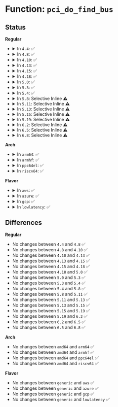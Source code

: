 # Function: <code>pci_do_find_bus</code>

## Status
<b>Regular</b>
<ul>
<li>
<details>
<summary>In <code>4.4</code>: ✅</summary>

```c
struct pci_bus *pci_do_find_bus(struct pci_bus *bus, unsigned char busnr);
```

**Collision:** Unique Static

**Inline:** No

**Transformation:** False

**Instances:**

```
In drivers/pci/search.c (ffffffff8143a8f0)
Location: drivers/pci/search.c:106
Inline: False
Direct callers:
  - drivers/pci/search.c:pci_do_find_bus
  - drivers/pci/search.c:pci_find_bus
```
**Symbols:**

```
ffffffff8143a8f0-ffffffff8143a941: pci_do_find_bus (STB_LOCAL)
```
</details>
</li>
<li>
<details>
<summary>In <code>4.8</code>: ✅</summary>

```c
struct pci_bus *pci_do_find_bus(struct pci_bus *bus, unsigned char busnr);
```

**Collision:** Unique Static

**Inline:** No

**Transformation:** False

**Instances:**

```
In drivers/pci/search.c (ffffffff81486820)
Location: drivers/pci/search.c:110
Inline: False
Direct callers:
  - drivers/pci/search.c:pci_find_bus
  - drivers/pci/search.c:pci_do_find_bus
```
**Symbols:**

```
ffffffff81486820-ffffffff81486871: pci_do_find_bus (STB_LOCAL)
```
</details>
</li>
<li>
<details>
<summary>In <code>4.10</code>: ✅</summary>

```c
struct pci_bus *pci_do_find_bus(struct pci_bus *bus, unsigned char busnr);
```

**Collision:** Unique Static

**Inline:** No

**Transformation:** False

**Instances:**

```
In drivers/pci/search.c (ffffffff814a7fd0)
Location: drivers/pci/search.c:110
Inline: False
Direct callers:
  - drivers/pci/search.c:pci_find_bus
  - drivers/pci/search.c:pci_do_find_bus
```
**Symbols:**

```
ffffffff814a7fd0-ffffffff814a8021: pci_do_find_bus (STB_LOCAL)
```
</details>
</li>
<li>
<details>
<summary>In <code>4.13</code>: ✅</summary>

```c
struct pci_bus *pci_do_find_bus(struct pci_bus *bus, unsigned char busnr);
```

**Collision:** Unique Static

**Inline:** No

**Transformation:** False

**Instances:**

```
In drivers/pci/search.c (ffffffff814b1fc0)
Location: drivers/pci/search.c:114
Inline: False
Direct callers:
  - drivers/pci/search.c:pci_find_bus
  - drivers/pci/search.c:pci_do_find_bus
```
**Symbols:**

```
ffffffff814b1fc0-ffffffff814b2010: pci_do_find_bus (STB_LOCAL)
```
</details>
</li>
<li>
<details>
<summary>In <code>4.15</code>: ✅</summary>

```c
struct pci_bus *pci_do_find_bus(struct pci_bus *bus, unsigned char busnr);
```

**Collision:** Unique Static

**Inline:** No

**Transformation:** False

**Instances:**

```
In drivers/pci/search.c (ffffffff814f16b0)
Location: drivers/pci/search.c:114
Inline: False
Direct callers:
  - drivers/pci/search.c:pci_find_bus
  - drivers/pci/search.c:pci_do_find_bus
```
**Symbols:**

```
ffffffff814f16b0-ffffffff814f1700: pci_do_find_bus (STB_LOCAL)
```
</details>
</li>
<li>
<details>
<summary>In <code>4.18</code>: ✅</summary>

```c
struct pci_bus *pci_do_find_bus(struct pci_bus *bus, unsigned char busnr);
```

**Collision:** Unique Static

**Inline:** No

**Transformation:** False

**Instances:**

```
In drivers/pci/search.c (ffffffff81521940)
Location: drivers/pci/search.c:115
Inline: False
Direct callers:
  - drivers/pci/search.c:pci_find_bus
  - drivers/pci/search.c:pci_do_find_bus
```
**Symbols:**

```
ffffffff81521940-ffffffff8152198f: pci_do_find_bus (STB_LOCAL)
```
</details>
</li>
<li>
<details>
<summary>In <code>5.0</code>: ✅</summary>

```c
struct pci_bus *pci_do_find_bus(struct pci_bus *bus, unsigned char busnr);
```

**Collision:** Unique Static

**Inline:** No

**Transformation:** False

**Instances:**

```
In drivers/pci/search.c (ffffffff81537770)
Location: drivers/pci/search.c:115
Inline: False
Direct callers:
  - drivers/pci/search.c:pci_find_bus
  - drivers/pci/search.c:pci_do_find_bus
```
**Symbols:**

```
ffffffff81537770-ffffffff815377bf: pci_do_find_bus (STB_LOCAL)
```
</details>
</li>
<li>
<details>
<summary>In <code>5.3</code>: ✅</summary>

```c
struct pci_bus *pci_do_find_bus(struct pci_bus *bus, unsigned char busnr);
```

**Collision:** Unique Static

**Inline:** No

**Transformation:** False

**Instances:**

```
In drivers/pci/search.c (ffffffff81567100)
Location: drivers/pci/search.c:111
Inline: False
Direct callers:
  - drivers/pci/search.c:pci_find_bus
  - drivers/pci/search.c:pci_do_find_bus
```
**Symbols:**

```
ffffffff81567100-ffffffff8156714d: pci_do_find_bus (STB_LOCAL)
```
</details>
</li>
<li>
<details>
<summary>In <code>5.4</code>: ✅</summary>

```c
struct pci_bus *pci_do_find_bus(struct pci_bus *bus, unsigned char busnr);
```

**Collision:** Unique Static

**Inline:** No

**Transformation:** False

**Instances:**

```
In drivers/pci/search.c (ffffffff81588460)
Location: drivers/pci/search.c:110
Inline: False
Direct callers:
  - drivers/pci/search.c:pci_find_bus
  - drivers/pci/search.c:pci_do_find_bus
```
**Symbols:**

```
ffffffff81588460-ffffffff815884ad: pci_do_find_bus (STB_LOCAL)
```
</details>
</li>
<li>
<details>
<summary>In <code>5.8</code>: Selective Inline ⚠️</summary>

```c
struct pci_bus *pci_do_find_bus(struct pci_bus *bus, unsigned char busnr);
```

**Collision:** Unique Static

**Inline:** Selective

**Transformation:** False

**Instances:**

```
In drivers/pci/search.c (ffffffff8162f7ee)
Location: drivers/pci/search.c:116
Inline: True
Inline callers:
  - drivers/pci/search.c:pci_find_bus
Direct callers:
  - drivers/pci/search.c:pci_find_bus
  - drivers/pci/search.c:pci_find_bus
```
**Symbols:**

```
ffffffff8162f4d0-ffffffff8162f7a8: pci_do_find_bus (STB_LOCAL)
```
</details>
</li>
<li>
<details>
<summary>In <code>5.11</code>: Selective Inline ⚠️</summary>

```c
struct pci_bus *pci_do_find_bus(struct pci_bus *bus, unsigned char busnr);
```

**Collision:** Unique Static

**Inline:** Selective

**Transformation:** False

**Instances:**

```
In drivers/pci/search.c (ffffffff81654e7e)
Location: drivers/pci/search.c:116
Inline: True
Inline callers:
  - drivers/pci/search.c:pci_find_bus
Direct callers:
  - drivers/pci/search.c:pci_find_bus
  - drivers/pci/search.c:pci_find_bus
```
**Symbols:**

```
ffffffff81654b60-ffffffff81654e38: pci_do_find_bus (STB_LOCAL)
```
</details>
</li>
<li>
<details>
<summary>In <code>5.13</code>: Selective Inline ⚠️</summary>

```c
struct pci_bus *pci_do_find_bus(struct pci_bus *bus, unsigned char busnr);
```

**Collision:** Unique Static

**Inline:** Selective

**Transformation:** False

**Instances:**

```
In drivers/pci/search.c (ffffffff816379dc)
Location: drivers/pci/search.c:116
Inline: True
Inline callers:
  - drivers/pci/search.c:pci_find_bus
Direct callers:
  - drivers/pci/search.c:pci_find_bus
```
**Symbols:**

```
ffffffff81637690-ffffffff81637976: pci_do_find_bus (STB_LOCAL)
```
</details>
</li>
<li>
<details>
<summary>In <code>5.15</code>: Selective Inline ⚠️</summary>

```c
struct pci_bus *pci_do_find_bus(struct pci_bus *bus, unsigned char busnr);
```

**Collision:** Unique Static

**Inline:** Selective

**Transformation:** False

**Instances:**

```
In drivers/pci/search.c (ffffffff816a7c6c)
Location: drivers/pci/search.c:116
Inline: True
Inline callers:
  - drivers/pci/search.c:pci_find_bus
Direct callers:
  - drivers/pci/search.c:pci_find_bus
```
**Symbols:**

```
ffffffff816a7920-ffffffff816a7c06: pci_do_find_bus (STB_LOCAL)
```
</details>
</li>
<li>
<details>
<summary>In <code>5.19</code>: Selective Inline ⚠️</summary>

```c
struct pci_bus *pci_do_find_bus(struct pci_bus *bus, unsigned char busnr);
```

**Collision:** Unique Static

**Inline:** Selective

**Transformation:** False

**Instances:**

```
In drivers/pci/search.c (ffffffff817ca789)
Location: drivers/pci/search.c:116
Inline: True
Inline callers:
  - drivers/pci/search.c:pci_find_bus
Direct callers:
  - drivers/pci/search.c:pci_find_bus
```
**Symbols:**

```
ffffffff817ca390-ffffffff817ca6e3: pci_do_find_bus (STB_LOCAL)
```
</details>
</li>
<li>
<details>
<summary>In <code>6.2</code>: Selective Inline ⚠️</summary>

```c
struct pci_bus *pci_do_find_bus(struct pci_bus *bus, unsigned char busnr);
```

**Collision:** Unique Static

**Inline:** Selective

**Transformation:** False

**Instances:**

```
In drivers/pci/search.c (ffffffff818e8279)
Location: drivers/pci/search.c:116
Inline: True
Inline callers:
  - drivers/pci/search.c:pci_find_bus
Direct callers:
  - drivers/pci/search.c:pci_find_bus
```
**Symbols:**

```
ffffffff818e7e70-ffffffff818e81c3: pci_do_find_bus (STB_LOCAL)
```
</details>
</li>
<li>
<details>
<summary>In <code>6.5</code>: Selective Inline ⚠️</summary>

```c
struct pci_bus *pci_do_find_bus(struct pci_bus *bus, unsigned char busnr);
```

**Collision:** Unique Static

**Inline:** Selective

**Transformation:** False

**Instances:**

```
In drivers/pci/search.c (ffffffff8192b889)
Location: drivers/pci/search.c:116
Inline: True
Inline callers:
  - drivers/pci/search.c:pci_find_bus
Direct callers:
  - drivers/pci/search.c:pci_find_bus
```
**Symbols:**

```
ffffffff8192b480-ffffffff8192b7d1: pci_do_find_bus (STB_LOCAL)
```
</details>
</li>
<li>
<details>
<summary>In <code>6.8</code>: Selective Inline ⚠️</summary>

```c
struct pci_bus *pci_do_find_bus(struct pci_bus *bus, unsigned char busnr);
```

**Collision:** Unique Static

**Inline:** Selective

**Transformation:** False

**Instances:**

```
In drivers/pci/search.c (ffffffff819741d9)
Location: drivers/pci/search.c:116
Inline: True
Inline callers:
  - drivers/pci/search.c:pci_find_bus
Direct callers:
  - drivers/pci/search.c:pci_find_bus
```
**Symbols:**

```
ffffffff81973dd0-ffffffff81974121: pci_do_find_bus (STB_LOCAL)
```
</details>
</li>
</ul>
<b>Arch</b>
<ul>
<li>
<details>
<summary>In <code>arm64</code>: ✅</summary>

```c
struct pci_bus *pci_do_find_bus(struct pci_bus *bus, unsigned char busnr);
```

**Collision:** Unique Static

**Inline:** No

**Transformation:** False

**Instances:**

```
In drivers/pci/search.c (ffff8000106ec8e8)
Location: drivers/pci/search.c:110
Inline: False
Direct callers:
  - drivers/pci/search.c:pci_find_bus
  - drivers/pci/search.c:pci_do_find_bus
```
**Symbols:**

```
ffff8000106ec8e8-ffff8000106ec968: pci_do_find_bus (STB_LOCAL)
```
</details>
</li>
<li>
<details>
<summary>In <code>armhf</code>: ✅</summary>

```c
struct pci_bus *pci_do_find_bus(struct pci_bus *bus, unsigned char busnr);
```

**Collision:** Unique Static

**Inline:** No

**Transformation:** False

**Instances:**

```
In drivers/pci/search.c (c0887b34)
Location: drivers/pci/search.c:110
Inline: False
Direct callers:
  - drivers/pci/search.c:pci_find_bus
  - drivers/pci/search.c:pci_do_find_bus
```
**Symbols:**

```
c0887b34-c0887b94: pci_do_find_bus (STB_LOCAL)
```
</details>
</li>
<li>
<details>
<summary>In <code>ppc64el</code>: ✅</summary>

```c
struct pci_bus *pci_do_find_bus(struct pci_bus *bus, unsigned char busnr);
```

**Collision:** Unique Static

**Inline:** No

**Transformation:** False

**Instances:**

```
In drivers/pci/search.c (c0000000008685f0)
Location: drivers/pci/search.c:110
Inline: False
Direct callers:
  - drivers/pci/search.c:pci_find_bus
  - drivers/pci/search.c:pci_do_find_bus
```
**Symbols:**

```
c0000000008685f0-c00000000086869c: pci_do_find_bus (STB_LOCAL)
```
</details>
</li>
<li>
<details>
<summary>In <code>riscv64</code>: ✅</summary>

```c
struct pci_bus *pci_do_find_bus(struct pci_bus *bus, unsigned char busnr);
```

**Collision:** Unique Static

**Inline:** No

**Transformation:** False

**Instances:**

```
In drivers/pci/search.c (ffffffe0004c1840)
Location: drivers/pci/search.c:110
Inline: False
Direct callers:
  - drivers/pci/search.c:pci_find_bus
  - drivers/pci/search.c:pci_do_find_bus
```
**Symbols:**

```
ffffffe0004c1840-ffffffe0004c1898: pci_do_find_bus (STB_LOCAL)
```
</details>
</li>
</ul>
<b>Flavor</b>
<ul>
<li>
<details>
<summary>In <code>aws</code>: ✅</summary>

```c
struct pci_bus *pci_do_find_bus(struct pci_bus *bus, unsigned char busnr);
```

**Collision:** Unique Static

**Inline:** No

**Transformation:** False

**Instances:**

```
In drivers/pci/search.c (ffffffff8157c2f0)
Location: drivers/pci/search.c:110
Inline: False
Direct callers:
  - drivers/pci/search.c:pci_find_bus
  - drivers/pci/search.c:pci_do_find_bus
```
**Symbols:**

```
ffffffff8157c2f0-ffffffff8157c33d: pci_do_find_bus (STB_LOCAL)
```
</details>
</li>
<li>
<details>
<summary>In <code>azure</code>: ✅</summary>

```c
struct pci_bus *pci_do_find_bus(struct pci_bus *bus, unsigned char busnr);
```

**Collision:** Unique Static

**Inline:** No

**Transformation:** False

**Instances:**

```
In drivers/pci/search.c (ffffffff8156b0c0)
Location: drivers/pci/search.c:110
Inline: False
Direct callers:
  - drivers/pci/search.c:pci_find_bus
  - drivers/pci/search.c:pci_do_find_bus
```
**Symbols:**

```
ffffffff8156b0c0-ffffffff8156b10d: pci_do_find_bus (STB_LOCAL)
```
</details>
</li>
<li>
<details>
<summary>In <code>gcp</code>: ✅</summary>

```c
struct pci_bus *pci_do_find_bus(struct pci_bus *bus, unsigned char busnr);
```

**Collision:** Unique Static

**Inline:** No

**Transformation:** False

**Instances:**

```
In drivers/pci/search.c (ffffffff8157c1b0)
Location: drivers/pci/search.c:110
Inline: False
Direct callers:
  - drivers/pci/search.c:pci_find_bus
  - drivers/pci/search.c:pci_do_find_bus
```
**Symbols:**

```
ffffffff8157c1b0-ffffffff8157c1fd: pci_do_find_bus (STB_LOCAL)
```
</details>
</li>
<li>
<details>
<summary>In <code>lowlatency</code>: ✅</summary>

```c
struct pci_bus *pci_do_find_bus(struct pci_bus *bus, unsigned char busnr);
```

**Collision:** Unique Static

**Inline:** No

**Transformation:** False

**Instances:**

```
In drivers/pci/search.c (ffffffff81596660)
Location: drivers/pci/search.c:110
Inline: False
Direct callers:
  - drivers/pci/search.c:pci_find_bus
  - drivers/pci/search.c:pci_do_find_bus
```
**Symbols:**

```
ffffffff81596660-ffffffff815966ad: pci_do_find_bus (STB_LOCAL)
```
</details>
</li>
</ul>

## Differences
<b>Regular</b>
<ul>
<li>
No changes between <code>4.4</code> and <code>4.8</code> ✅
</li>
<li>
No changes between <code>4.8</code> and <code>4.10</code> ✅
</li>
<li>
No changes between <code>4.10</code> and <code>4.13</code> ✅
</li>
<li>
No changes between <code>4.13</code> and <code>4.15</code> ✅
</li>
<li>
No changes between <code>4.15</code> and <code>4.18</code> ✅
</li>
<li>
No changes between <code>4.18</code> and <code>5.0</code> ✅
</li>
<li>
No changes between <code>5.0</code> and <code>5.3</code> ✅
</li>
<li>
No changes between <code>5.3</code> and <code>5.4</code> ✅
</li>
<li>
No changes between <code>5.4</code> and <code>5.8</code> ✅
</li>
<li>
No changes between <code>5.8</code> and <code>5.11</code> ✅
</li>
<li>
No changes between <code>5.11</code> and <code>5.13</code> ✅
</li>
<li>
No changes between <code>5.13</code> and <code>5.15</code> ✅
</li>
<li>
No changes between <code>5.15</code> and <code>5.19</code> ✅
</li>
<li>
No changes between <code>5.19</code> and <code>6.2</code> ✅
</li>
<li>
No changes between <code>6.2</code> and <code>6.5</code> ✅
</li>
<li>
No changes between <code>6.5</code> and <code>6.8</code> ✅
</li>
</ul>
<b>Arch</b>
<ul>
<li>
No changes between <code>amd64</code> and <code>arm64</code> ✅
</li>
<li>
No changes between <code>amd64</code> and <code>armhf</code> ✅
</li>
<li>
No changes between <code>amd64</code> and <code>ppc64el</code> ✅
</li>
<li>
No changes between <code>amd64</code> and <code>riscv64</code> ✅
</li>
</ul>
<b>Flavor</b>
<ul>
<li>
No changes between <code>generic</code> and <code>aws</code> ✅
</li>
<li>
No changes between <code>generic</code> and <code>azure</code> ✅
</li>
<li>
No changes between <code>generic</code> and <code>gcp</code> ✅
</li>
<li>
No changes between <code>generic</code> and <code>lowlatency</code> ✅
</li>
</ul>
